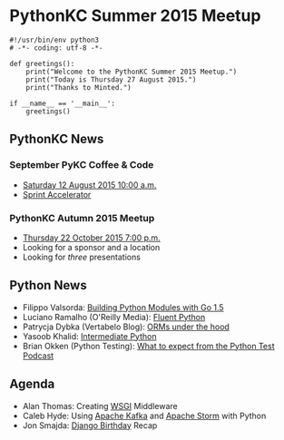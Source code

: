 # PythonKC Summer 2015 Meetup

```{python}
#!/usr/bin/env python3
# -*- coding: utf-8 -*-

def greetings():
    print("Welcome to the PythonKC Summer 2015 Meetup.")
    print("Today is Thursday 27 August 2015.")
    print("Thanks to Minted.")

if __name__ == '__main__':
    greetings()
```

## PythonKC News

### September PyKC Coffee & Code

* [Saturday 12 August 2015 10:00 a.m.][septcc]
* [Sprint Accelerator][saccel]

### PythonKC Autumn 2015 Meetup

* [Thursday 22 October 2015 7:00 p.m.][autumn]
* Looking for a sponsor and a location
* Looking for _three_ presentations

## Python News

* Filippo Valsorda: [Building Python Modules with Go 1.5][pymodgo]
* Luciano Ramalho (O'Reilly Media): [Fluent Python][flupy]
* Patrycja Dybka (Vertabelo Blog): [ORMs under the hood][orms]
* Yasoob Khalid: [Intermediate Python][intpy]
* Brian Okken (Python Testing): [What to expect from the Python Test Podcast][ptpod]

## Agenda

* Alan Thomas: Creating [WSGI][wsgi] Middleware
* Caleb Hyde: Using [Apache Kafka][akafka] and [Apache Storm][astorm] with Python
* Jon Smajda: [Django Birthday][dbday] Recap

[akafka]: http://kafka.apache.org/ "Apache Kafka"
[astorm]: https://storm.apache.org/ "Apache Storm"
[autumn]: http://www.meetup.com/pythonkc/events/222628996/ "PythonKC Autumn 2015 Meetup"
[dbday]: http://www.pyvideo.org/category/71/ "Django Birthday on PyVideo"
[flupy]: http://shop.oreilly.com/product/0636920032519.do "Fluent Python"
[intpy]: http://book.pythontips.com/en/latest/ "Intermediate Python"
[orms]: http://www.vertabelo.com/blog/technical-articles/orms-under-the-hood "ORMs under the hood"
[ptpod]: http://pythontesting.net/podcast/what-to-expect-from-the-python-test-podcast-pt001/ "What to expect from the Python Test Podcast"
[pymodgo]: https://blog.filippo.io/building-python-modules-with-go-1-5/ "Building Python Modules with Go 1.5"
[saccel]: http://sprintaccel.com "Sprint Accelerator"
[septcc]: http://www.meetup.com/pythonkc/events/223385493/ "September PyKC Coffee & Code"
[wsgi]: http://wsgi.readthedocs.org/en/latest/ "WSGI"
